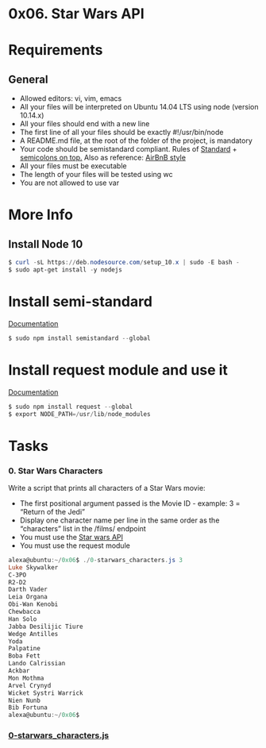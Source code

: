 # 0x06. Star Wars API

# Requirements
## General
* Allowed editors: vi, vim, emacs
* All your files will be interpreted on Ubuntu 14.04 LTS using node (version 10.14.x)
* All your files should end with a new line
* The first line of all your files should be exactly #!/usr/bin/node
* A README.md file, at the root of the folder of the project, is mandatory
* Your code should be semistandard compliant. Rules of [Standard](https://standardjs.com/rules.html) + [semicolons on top.](https://github.com/standard/semistandard)  Also as reference: [AirBnB style](https://github.com/airbnb/javascript)
* All your files must be executable
* The length of your files will be tested using wc
* You are not allowed to use var

# More Info
## Install Node 10

```powershell
$ curl -sL https://deb.nodesource.com/setup_10.x | sudo -E bash -
$ sudo apt-get install -y nodejs
```
# Install semi-standard
[Documentation](https://github.com/standard/semistandard)
```powershell
$ sudo npm install semistandard --global
```
# Install request module and use it
[Documentation](https://github.com/request/request)

```powershell
$ sudo npm install request --global
$ export NODE_PATH=/usr/lib/node_modules
```
# Tasks
### 0. Star Wars Characters

Write a script that prints all characters of a Star Wars movie:

* The first positional argument passed is the Movie ID - example: 3 = “Return of the Jedi”
* Display one character name per line in the same order as the “characters” list in the /films/ endpoint
* You must use the [Star wars API](https://swapi-api.alx-tools.com/)
* You must use the request module
```powershell
alexa@ubuntu:~/0x06$ ./0-starwars_characters.js 3
Luke Skywalker
C-3PO
R2-D2
Darth Vader
Leia Organa
Obi-Wan Kenobi
Chewbacca
Han Solo
Jabba Desilijic Tiure
Wedge Antilles
Yoda
Palpatine
Boba Fett
Lando Calrissian
Ackbar
Mon Mothma
Arvel Crynyd
Wicket Systri Warrick
Nien Nunb
Bib Fortuna
alexa@ubuntu:~/0x06$ 
```
### [0-starwars_characters.js](./0-starwars_characters.js)